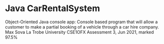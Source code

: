 # Java CarRentalSystem
 Object-Oriented Java console app:
 Console based program that will allow a customer to make a partial booking
 of a vehicle through a car hire company.
 Max Sova La Trobe University CSE1OFX Assessment 3, Jun 2021, marked 97.5%
